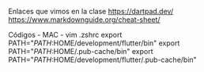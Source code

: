 Enlaces que vimos en la clase
https://dartpad.dev/
https://www.markdownguide.org/cheat-sheet/

Códigos - MAC - vim .zshrc
export PATH="$PATH:$HOME/development/flutter/bin"
export PATH="$PATH:$HOME/.pub-cache/bin"
export PATH="$PATH:$HOME/development/flutter/.pub-cache/bin"
